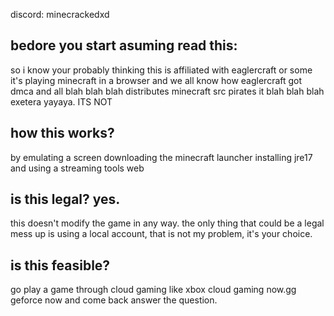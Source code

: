 
discord: minecrackedxd

## bedore you start asuming read this:
so i know your probably thinking this is affiliated with eaglercraft or some it's playing minecraft in a browser and we all know how eaglercraft got dmca and all blah blah blah distributes minecraft src pirates it blah blah blah exetera yayaya.   ITS NOT

## how this works?
by emulating a screen downloading the minecraft launcher installing jre17 and using a streaming tools web 

## is this legal?  yes.
this doesn't modify the game in any way. the only thing that could be a legal mess up is using a local account, that is not my problem, it's your choice.

## is this feasible?
go play a game through cloud gaming like xbox cloud gaming now.gg geforce now and come back answer the question.
